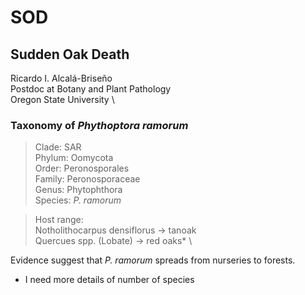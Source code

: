 # SOD
## Sudden Oak Death
Ricardo I. Alcalá-Briseño \
Postdoc at Botany and Plant Pathology \
Oregon State University \


### Taxonomy of _Phythoptora ramorum_
> Clade: 	SAR \
Phylum: 	Oomycota \
Order: 	  Peronosporales \
Family: 	Peronosporaceae \
Genus: 	  Phytophthora \
Species: 	_P. ramorum_


> Host range:\
Notholithocarpus densiflorus -> tanoak \
Quercues spp. (Lobate) -> red oaks* \

Evidence suggest that _P. ramorum_ spreads from nurseries to forests.

* I need more details of number of species 
